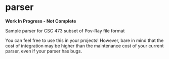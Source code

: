 # parser

**Work In Progress - Not Complete**

Sample parser for CSC 473 subset of Pov-Ray file format

You can feel free to use this in your projects!
However, bare in mind that the cost of integration may be higher than the maintenance cost of your current parser,
even if your parser has bugs.
